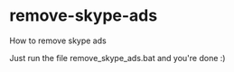 # remove-skype-ads
How to remove skype ads


Just run the file remove_skype_ads.bat and you're done :)
